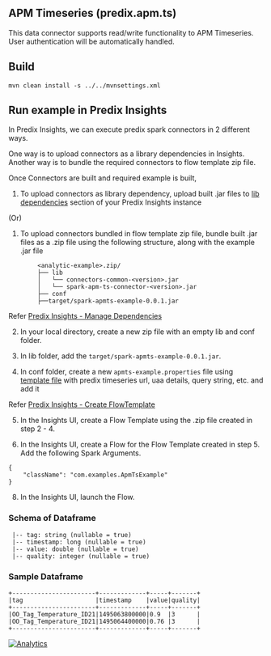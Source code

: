 ## APM Timeseries (predix.apm.ts)

This data connector supports read/write functionality to APM Timeseries. User authentication will be automatically handled.

## Build

`mvn clean install -s ../../mvnsettings.xml`

## Run example in Predix Insights

In Predix Insights, we can execute predix spark connectors in 2 different ways.

One way is to upload connectors as a library dependencies in Insights.
Another way is to bundle the required connectors to flow template zip file.

Once Connectors are built and required example is built,

1. To upload connectors as library dependency, upload built .jar files to [lib dependencies](https://docsstaging.predix.io/en-US/content/service/data_management/Andromeda/manage-dependencies#task_d912544c-d26e-471a-a0dc-78309c42b1fe) section of your Predix Insights instance

(Or)

1. To upload connectors bundled in flow template zip file, bundle built .jar files as a .zip file using the following structure, along with the example .jar file

```
        <analytic-example>.zip/
        ├── lib
        │   └── connectors-common-<version>.jar
        │   └── spark-apm-ts-connector-<version>.jar
        ├── conf
        ├──target/spark-apmts-example-0.0.1.jar
```

Refer [Predix Insights - Manage Dependencies](https://docsstaging.predix.io/en-US/content/service/data_management/Andromeda/manage-dependencies#task_d912544c-d26e-471a-a0dc-78309c42b1fe)

2. In your local directory, create a new zip file with an empty lib and conf folder.

3. In lib folder, add the `target/spark-apmts-example-0.0.1.jar`.

4. In conf folder, create a new `apmts-example.properties` file using [template file](./conf/apmts-example.properties.template) with predix timeseries url, uaa details, query string, etc. and add it

Refer [Predix Insights - Create FlowTemplate](https://docsstaging.predix.io/en-US/content/service/data_management/Andromeda/configure-flow-template#concept_03b3089b-2c0a-41f2-856d-4cd457a95896)

5. In the Insights UI, create a Flow Template using the .zip file created in step 2 - 4.

6. In the Insights UI, create a Flow for the Flow Template created in step 5. Add the following Spark Arguments.

```
{
    "className": "com.examples.ApmTsExample"
}
```

8. In the Insights UI, launch the Flow.

### Schema of Dataframe

```
 |-- tag: string (nullable = true)
 |-- timestamp: long (nullable = true)
 |-- value: double (nullable = true)
 |-- quality: integer (nullable = true)

```

### Sample Dataframe

```
+-----------------------+-------------+-----+-------+
|tag                    |timestamp    |value|quality|
+-----------------------+-------------+-----+-------+
|OO_Tag_Temperature_ID21|1495063800000|0.9  |3      |
|OO_Tag_Temperature_ID21|1495064400000|0.76 |3      |
+-----------------------+-------------+-----+-------+
```
[![Analytics](https://ga-beacon.appspot.com/UA-82773213-1/predix-insights-examples/readme?pixel)](https://github.com/PredixDev)